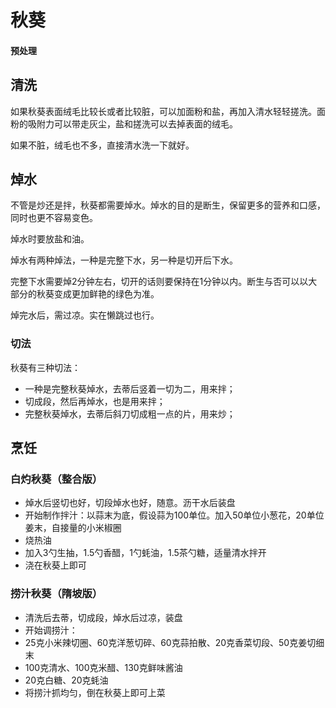 # 秋葵

#### 预处理

## 清洗

如果秋葵表面绒毛比较长或者比较脏，可以加面粉和盐，再加入清水轻轻搓洗。面粉的吸附力可以带走灰尘，盐和搓洗可以去掉表面的绒毛。

如果不脏，绒毛也不多，直接清水洗一下就好。

## 焯水

不管是炒还是拌，秋葵都需要焯水。焯水的目的是断生，保留更多的营养和口感，同时也更不容易变色。

焯水时要放盐和油。

焯水有两种焯法，一种是完整下水，另一种是切开后下水。

完整下水需要焯2分钟左右，切开的话则要保持在1分钟以内。断生与否可以以大部分的秋葵变成更加鲜艳的绿色为准。

焯完水后，需过凉。实在懒跳过也行。

### 切法

秋葵有三种切法：

- 一种是完整秋葵焯水，去蒂后竖着一切为二，用来拌；
- 切成段，然后再焯水，也是用来拌；
- 完整秋葵焯水，去蒂后斜刀切成粗一点的片，用来炒；

## 烹饪

### 白灼秋葵（整合版）

- 焯水后竖切也好，切段焯水也好，随意。沥干水后装盘
- 开始制作拌汁：以蒜末为底，假设蒜为100单位。加入50单位小葱花，20单位姜末，自接量的小米椒圈
- 烧热油
- 加入3勺生抽，1.5勺香醋，1勺蚝油，1.5茶勺糖，适量清水拌开
- 浇在秋葵上即可

### 捞汁秋葵（隋坡版）

- 清洗后去蒂，切成段，焯水后过凉，装盘
- 开始调捞汁：
-   25克小米辣切圈、60克洋葱切碎、60克蒜拍散、20克香菜切段、50克姜切细末
-   100克清水、100克米醋、130克鲜味酱油
-   20克白糖、20克蚝油
- 将捞汁抓均匀，倒在秋葵上即可上菜
